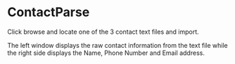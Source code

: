 # ContactParse

Click browse and locate one of the 3 contact text files and import. 

The left window displays the raw contact information from the text file while the right side displays the Name, Phone Number and Email address. 